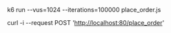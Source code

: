 k6 run --vus=1024 --iterations=100000 place_order.js

curl -i --request POST '<http://localhost:80/place_order>'

